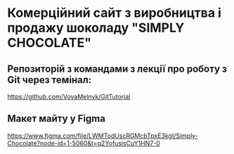 # Комерційний сайт з виробництва і продажу шоколаду "SIMPLY CHOCOLATE"

## Репозиторій з командами з лекції про роботу з Git через темінал:
<https://github.com/VovaMelnyk/GitTutorial>

## Макет майту у Figma
<https://www.figma.com/file/LWMTodUscRGMcbTpxE3kgI/Simply-Chocolate?node-id=1-5060&t=q2YofusisCuY1HN7-0>
